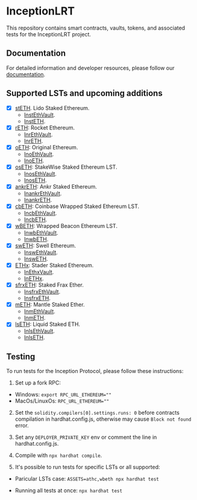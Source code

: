 # InceptionLRT

This repository contains smart contracts, vaults, tokens, and associated tests for the InceptionLRT project.

## Documentation

For detailed information and developer resources, please follow our [documentation](https://docs.inceptionlrt.com/for-developers/inception-vault-dev-details-testnet).

## Supported LSTs and upcoming additions

- [x] [stETH](https://etherscan.io/address/0xae7ab96520DE3A18E5e111B5EaAb095312D7fE84). Lido Staked Ethereum.
  - [InstEthVault](https://etherscan.io/address/0x814CC6B8fd2555845541FB843f37418b05977d8d).
  - [InstETH](https://etherscan.io/address/0x7FA768E035F956c41d6aeaa3Bd857e7E5141CAd5).
- [x] [rETH](https://etherscan.io/address/0xae78736cd615f374d3085123a210448e74fc6393): Rocket Ethereum.
  - [InrEthVault](https://etherscan.io/address/0x1Aa53BC4Beb82aDf7f5EDEE9e3bBF3434aD59F12).
  - [InrETH](https://etherscan.io/address/0x80d69e79258FE9D056c822461c4eb0B4ca8802E2).
- [x] [oETH](https://etherscan.io/address/0x856c4Efb76C1D1AE02e20CEB03A2A6a08b0b8dC3): Original Ethereum.
  - [InoEthVault](https://etherscan.io/address/0x4878F636A9Aa314B776Ac51A25021C44CAF86bEd).
  - [InoETH](https://etherscan.io/address/0x9181f633E9B9F15A32d5e37094F4C93b333e0E92).
- [x] [osETH](https://etherscan.io/address/0xf1C9acDc66974dFB6dEcB12aA385b9cD01190E38): StakeWise Staked Ethereum LST.
  - [InosEthVault](https://etherscan.io/address/0xA9F8c770661BeE8DF2D026edB1Cb6FF763C780FF).
  - [InosETH](https://etherscan.io/address/0xfD07fD5EBEa6F24888a397997E262179Bf494336).
- [x] [ankrETH](https://etherscan.io/address/0xe95a203b1a91a908f9b9ce46459d101078c2c3cb): Ankr Staked Ethereum.
  - [InankrEthVault](https://etherscan.io/address/0x36B429439AB227fAB170A4dFb3321741c8815e55).
  - [InankrETH](https://etherscan.io/address/0xfa2629B9cF3998D52726994E0FcdB750224D8B9D).
- [x] [cbETH](https://etherscan.io/address/0xBe9895146f7AF43049ca1c1AE358B0541Ea49704): Coinbase Wrapped Staked Ethereum LST.
  - [IncbEthVault](https://etherscan.io/address/0xfE715358368416E01d3A961D3a037b7359735d5e).
  - [IncbETH](https://etherscan.io/address/0xBf19Eead55a6B100667f04F8FBC5371E03E8ab2E).
- [x] [wBETH](https://etherscan.io/address/0xa2e3356610840701bdf5611a53974510ae27e2e1): Wrapped Beacon Ethereum LST.
  - [InwbEthVault](https://etherscan.io/address/0xC0660932C5dCaD4A1409b7975d147203B1e9A2B6).
  - [InwbETH](https://etherscan.io/address/0xDA9B11Cd701e10C2Ec1a284f80820eDD128c5246).
- [x] [swETH](https://etherscan.io/address/0xf951e335afb289353dc249e82926178eac7ded78): Swell Ethereum.
  - [InswEthVault](https://etherscan.io/address/0xc4181dC7BB31453C4A48689ce0CBe975e495321c).
  - [InswETH](https://etherscan.io/address/0xC3ADe5aCe1bBb033CcAE8177C12Ecbfa16bD6A9D).
- [x] [ETHx](https://etherscan.io/address/0xA35b1B31Ce002FBF2058D22F30f95D405200A15b): Stader Staked Ethereum.
  - [InEthxVault](https://etherscan.io/address/0x90E80E25ABDB6205B08DeBa29a87f7eb039023C2).
  - [InETHx](https://etherscan.io/address/0x57a5a0567187FF4A8dcC1A9bBa86155E355878F2).
- [x] [sfrxETH](https://etherscan.io/address/0xac3e018457b222d93114458476f3e3416abbe38f): Staked Frax Ether.
  - [InsfrxEthVault](https://etherscan.io/address/0x295234B7E370a5Db2D2447aCA83bc7448f151161).
  - [InsfrxETH](https://etherscan.io/address/0x668308d77be3533c909a692302Cb4D135Bf8041C).
- [x] [mETH](https://etherscan.io/address/0xd5F7838F5C461fefF7FE49ea5ebaF7728bB0ADfa): Mantle Staked Ether.
  - [InmEthVault](https://etherscan.io/address/0xd0ee89d82183D7Ddaef14C6b4fC0AA742F426355).
  - [InmETH](https://etherscan.io/address/0xeCf3672A6d2147E2A77f07069Fb48d8Cf6F6Fbf9).
- [x] [lsETH](https://etherscan.io/address/0x8c1BEd5b9a0928467c9B1341Da1D7BD5e10b6549): Liquid Staked ETH.
  - [InlsEthVault](https://etherscan.io/address/0x6E17a8b5D33e6DBdB9fC61d758BF554b6AD93322).
  - [InlsETH](https://etherscan.io/address/0x94B888E11a9E960A9c3B3528EB6aC807B27Ca62E).

## Testing

To run tests for the Inception Protocol, please follow these instructions:

1. Set up a fork RPC:

- Windows: `export RPC_URL_ETHEREUM=""`
- MacOs/LinuxOs: `RPC_URL_ETHEREUM=""`

2. Set the `solidity.compilers[0].settings.runs: 0` before contracts compilation in hardhat.config.js,
   otherwise may cause `Block not found` error.

3. Set any `DEPLOYER_PRIVATE_KEY` env or comment the line in hardhat.config.js.

4. Compile with `npx hardhat compile`.

5. It's possible to run tests for specific LSTs or all supported:

- Paricular LSTs case:
  `ASSETS=athc,wbeth npx hardhat test`

- Running all tests at once:
  `npx hardhat test`

